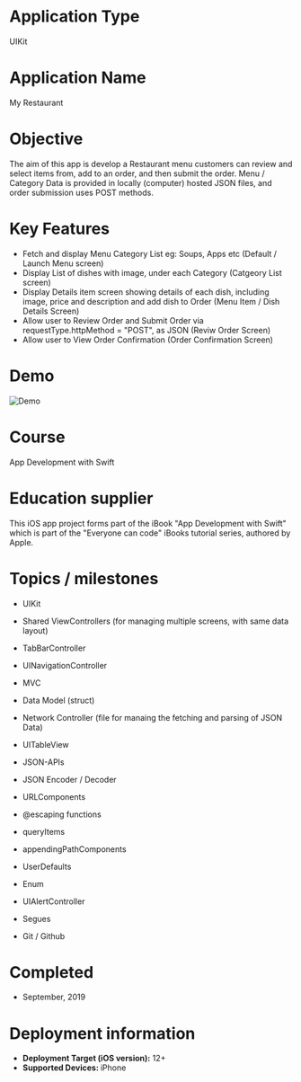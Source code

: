 # Application Type
UIKit

# Application Name
My Restaurant

# Objective
The aim of this app is develop a Restaurant menu customers can review and select items from, add to an order, and then submit the order. Menu / Category Data is provided in locally (computer) hosted JSON files, and order submission uses POST methods.

# Key Features
- Fetch and display Menu Category List eg: Soups, Apps etc (Default / Launch Menu screen)
- Display List of dishes with image, under each Category (Catgeory List screen)
- Display Details item screen showing details of each dish, including image, price and description and add dish to Order (Menu Item / Dish Details Screen)
- Allow user to Review Order and Submit Order via requestType.httpMethod = "POST", as JSON (Reviw Order Screen)
- Allow user to View Order Confirmation (Order Confirmation Screen) 

# Demo
![Demo](Demo_08122019.gif)

# Course
App Development with Swift

# Education supplier
This iOS app project forms part of the iBook "App Development with Swift" which is part of the "Everyone can code" iBooks tutorial series, authored by Apple.

# Topics / milestones

- UIKit

- Shared ViewControllers (for managing multiple screens, with same data layout)

- TabBarController

- UINavigationController

- MVC

- Data Model (struct)

- Network Controller (file for manaing the fetching and parsing of JSON Data)

- UITableView

- JSON-APIs

- JSON Encoder / Decoder

- URLComponents

- @escaping functions

- queryItems

- appendingPathComponents

- UserDefaults

- Enum

- UIAlertController

- Segues

- Git / Github


# Completed
- September, 2019

# Deployment information

- <strong>Deployment Target (iOS version):</strong> 12+
- <strong>Supported Devices: </strong>iPhone
